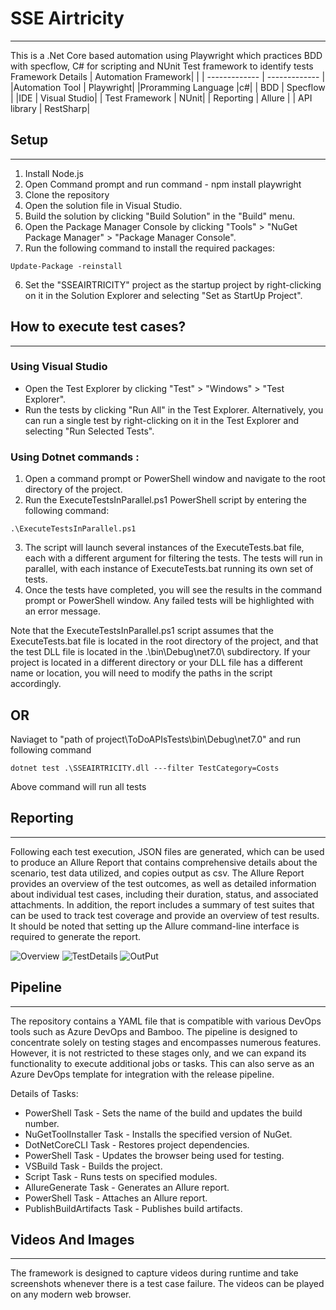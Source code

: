 

# SSE Airtricity
---
This is a .Net Core based automation using Playwright which practices BDD with specflow, C# for scripting and NUnit Test framework to identify tests 
Framework Details
| Automation Framework| |
| ------------- | ------------- |
|Automation Tool | Playwright|
|Proramming Language |c#|
| BDD  | Specflow  |
|IDE | Visual Studio|
| Test Framework | NUnit|
| Reporting | Allure |
| API library |  RestSharp|


## Setup
---
1. Install Node.js 
2. Open Command prompt and run command - npm install playwright
3. Clone the repository
4. Open the solution file in Visual Studio.
5. Build the solution by clicking "Build Solution" in the "Build" menu.
6. Open the Package Manager Console by clicking "Tools" > "NuGet Package Manager" > "Package Manager Console".
7. Run the following command to install the required packages:
``` 
Update-Package -reinstall 
```
6. Set the "SSEAIRTRICITY" project as the startup project by right-clicking on it in the Solution Explorer and selecting "Set as StartUp Project".

## How to execute test cases?
---
### Using Visual Studio
- Open the Test Explorer by clicking "Test" > "Windows" > "Test Explorer".
- Run the tests by clicking "Run All" in the Test Explorer. Alternatively, you can run a single test by right-clicking on it in the Test Explorer and selecting "Run Selected Tests".

### Using Dotnet commands :
1. Open a command prompt or PowerShell window and navigate to the root directory of the project.
2. Run the ExecuteTestsInParallel.ps1 PowerShell script by entering the following command:
```
.\ExecuteTestsInParallel.ps1
```
3. The script will launch several instances of the ExecuteTests.bat file, each with a different argument for filtering the tests. The tests will run in parallel, with each instance of ExecuteTests.bat running its own set of tests.
4. Once the tests have completed, you will see the results in the command prompt or PowerShell window. Any failed tests will be highlighted with an error message.

Note that the ExecuteTestsInParallel.ps1 script assumes that the ExecuteTests.bat file is located in the root directory of the project, and that the test DLL file is located in the .\bin\Debug\net7.0\ subdirectory. If your project is located in a different directory or your DLL file has a different name or location, you will need to modify the paths in the script accordingly.

## OR
Naviaget to "path of project\ToDoAPIsTests\bin\Debug\net7.0" and run following command
```
dotnet test .\SSEAIRTRICITY.dll ---filter TestCategory=Costs
```
Above command will run all tests

## Reporting
---
Following each test execution, JSON files are generated, which can be used to produce an Allure Report that contains comprehensive details about the scenario, test data utilized, and copies output as csv. The Allure Report provides an overview of the test outcomes, as well as detailed information about individual test cases, including their duration, status, and associated attachments. In addition, the report includes a summary of test suites that can be used to track test coverage and 
provide an overview of test results. It should be noted that setting up the Allure command-line interface is required to generate the report.

![Overview](https://user-images.githubusercontent.com/37189965/224274178-4642fbea-96af-4513-8b5c-0315e160b0f9.png)
![TestDetails](https://user-images.githubusercontent.com/37189965/224274257-465699a7-9952-40a2-8899-ac0dcdbd260f.png)
![OutPut](https://user-images.githubusercontent.com/37189965/224274421-38578749-9cfa-4f5e-ba52-38a0dd0cff7b.png)

## Pipeline
---
The repository contains a YAML file that is compatible with various DevOps tools such as Azure DevOps and Bamboo. The pipeline is designed to concentrate solely on testing stages and encompasses numerous features. However, it is not restricted to these stages only, and we can expand its functionality to execute additional jobs or tasks. This can also serve as an Azure DevOps template for integration with the release pipeline.

Details of Tasks:
- PowerShell Task - Sets the name of the build and updates the build number.
- NuGetToolInstaller Task - Installs the specified version of NuGet.
- DotNetCoreCLI Task - Restores project dependencies.
- PowerShell Task - Updates the browser being used for testing.
- VSBuild Task - Builds the project.
- Script Task - Runs tests on specified modules.
- AllureGenerate Task - Generates an Allure report.
- PowerShell Task - Attaches an Allure report.
- PublishBuildArtifacts Task - Publishes build artifacts.

## Videos And Images
---
The framework is designed to capture videos during runtime and take screenshots whenever there is a test case failure. The videos can be played on any modern web browser.
